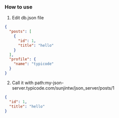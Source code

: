 ### How to use
1. Edit db.json file
```json
{
  "posts": [
    {
      "id": 1,
      "title": "hello"
    }
  ],
  "profile": {
    "name": "typicode"
  }
}
```
2. Call it with path:my-json-server.typicode.com/sunjintw/json_server/posts/1
```json
{
  "id": 1,
  "title": "hello"
}
```
